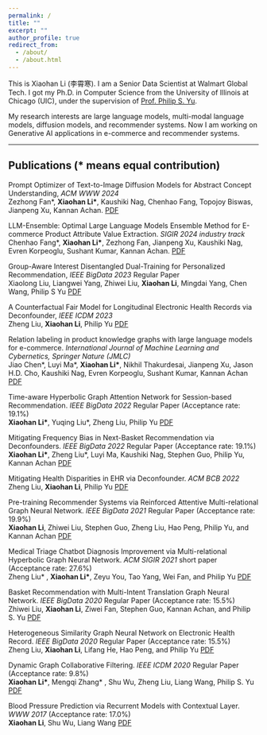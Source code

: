 ```yaml
---
permalink: /
title: ""
excerpt: ""
author_profile: true
redirect_from: 
  - /about/
  - /about.html
---
```


This is Xiaohan Li (李霄寒).
I am a Senior Data Scientist at Walmart Global Tech. I got my Ph.D. in Computer Science from the University of Illinois at Chicago (UIC), under the supervision of [Prof. Philip S. Yu](https://cs.uic.edu/profiles/philip-yu/).  

My research interests are large language models, multi-modal language models, diffusion models, and recommender systems. Now I am working on Generative AI applications in e-commerce and recommender systems.  

---

Publications (* means equal contribution)
---
Prompt Optimizer of Text-to-Image Diffusion Models for Abstract Concept Understanding, *ACM WWW 2024*  
Zezhong Fan*, **Xiaohan Li\***, Kaushiki Nag, Chenhao Fang, Topojoy Biswas, Jianpeng Xu, Kannan Achan. [PDF](https://arxiv.org/pdf/2404.11589)  

LLM-Ensemble: Optimal Large Language Models Ensemble Method for E-commerce Product Attribute Value Extraction. *SIGIR 2024 industry track*    
Chenhao Fang*, **Xiaohan Li\***, Zezhong Fan, Jianpeng Xu, Kaushiki Nag, Evren Korpeoglu, Sushant Kumar, Kannan Achan. [PDF](https://dl.acm.org/doi/abs/10.1145/3626772.3661357)  

Group-Aware Interest Disentangled Dual-Training for Personalized Recommendation, *IEEE BigData 2023* Regular Paper  
Xiaolong Liu, Liangwei Yang, Zhiwei Liu, **Xiaohan Li**, Mingdai Yang, Chen Wang, Philip S Yu [PDF](https://arxiv.org/pdf/2311.09577.pdf)  

A Counterfactual Fair Model for Longitudinal Electronic Health Records via Deconfounder, *IEEE ICDM 2023*  
Zheng Liu, **Xiaohan Li**, Philip Yu [PDF](https://arxiv.org/pdf/2308.11819.pdf)  

Relation labeling in product knowledge graphs with large language models for e-commerce. *International Journal of Machine Learning and Cybernetics, Springer Nature (JMLC)*    
Jiao Chen\*, Luyi Ma\*, **Xiaohan Li\***, Nikhil Thakurdesai, Jianpeng Xu, Jason H.D. Cho, Kaushiki Nag, Evren Korpeoglu, Sushant Kumar, Kannan Achan [PDF](https://link.springer.com/article/10.1007/s13042-024-02274-5)  

Time-aware Hyperbolic Graph Attention Network for Session-based Recommendation. *IEEE BigData 2022* Regular Paper (Acceptance rate: 19.1%)  
**Xiaohan Li\***, Yuqing Liu*, Zheng Liu, Philip Yu  [PDF](https://arxiv.org/pdf/2301.03780.pdf)  

Mitigating Frequency Bias in Next-Basket Recommendation via Deconfounders. *IEEE BigData 2022* Regular Paper (Acceptance rate: 19.1%)  
**Xiaohan Li\***, Zheng Liu*, Luyi Ma, Kaushiki Nag, Stephen Guo, Philip Yu, Kannan Achan  [PDF](https://arxiv.org/pdf/2211.09072.pdf)  

Mitigating Health Disparities in EHR via Deconfounder. *ACM BCB 2022*  
Zheng Liu, **Xiaohan Li**, Philip Yu [PDF](https://dl.acm.org/doi/abs/10.1145/3535508.3545516)  

Pre-training Recommender Systems via Reinforced Attentive Multi-relational Graph Neural Network. *IEEE BigData 2021* Regular Paper (Acceptance rate: 19.9%)  
**Xiaohan Li**, Zhiwei Liu, Stephen Guo, Zheng Liu, Hao Peng, Philip Yu, and Kannan Achan [PDF](https://arxiv.org/abs/2111.14036)  

Medical Triage Chatbot Diagnosis Improvement via Multi-relational Hyperbolic Graph Neural Network. *ACM SIGIR 2021* short paper (Acceptance rate: 27.6%)  
Zheng Liu* , **Xiaohan Li\***, Zeyu You, Tao Yang, Wei Fan, and Philip Yu [PDF](https://dl.acm.org/doi/abs/10.1145/3404835.3463095)

Basket Recommendation with Multi-Intent Translation Graph Neural Network. *IEEE BigData 2020* Regular Paper (Acceptance rate: 15.5%)  
Zhiwei Liu, **Xiaohan Li**, Ziwei Fan, Stephen Guo, Kannan Achan, and Philip S. Yu [PDF](https://arxiv.org/abs/2010.11419)

Heterogeneous Similarity Graph Neural Network on Electronic Health Record. *IEEE BigData 2020* Regular Paper (Acceptance rate: 15.5%)  
Zheng Liu, **Xiaohan Li**, Lifang He, Hao Peng, and Philip Yu [PDF](https://arxiv.org/abs/2101.06800)

Dynamic Graph Collaborative Filtering. *IEEE ICDM 2020* Regular Paper (Acceptance rate: 9.8%)     
**Xiaohan Li\***, Mengqi Zhang* , Shu Wu, Zheng Liu, Liang Wang, Philip S. Yu [PDF](https://arxiv.org/abs/2101.02844) 

Blood Pressure Prediction via Recurrent Models with Contextual Layer. *WWW 2017* (Acceptance rate: 17.0%)     
**Xiaohan Li**, Shu Wu, Liang Wang [PDF](https://dl.acm.org/doi/10.1145/3038912.3052604)  









